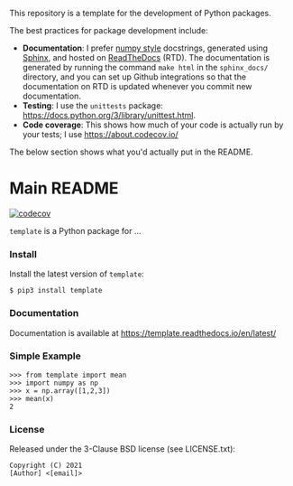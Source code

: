 This repository is a template for the development of Python packages.

The best practices for package development include:
* **Documentation**: I prefer [numpy style](https://numpydoc.readthedocs.io/en/latest/format.html) docstrings, generated using [Sphinx](https://docs.readthedocs.io/en/stable/intro/getting-started-with-sphinx.html), and hosted on [ReadTheDocs](https://readthedocs.org/) (RTD). The documentation is generated by running the command `make html` in the `sphinx_docs/` directory, and you can set up Github integrations so that the documentation on RTD is updated whenever you commit new documentation.
* **Testing**: I use the `unittests` package: https://docs.python.org/3/library/unittest.html.
* **Code coverage**: This shows how much of your code is actually run by your tests; I use https://about.codecov.io/

The below section shows what you'd actually put in the README.

# Main README

[![codecov](https://codecov.io/gh/uhlerlab/causaldag/branch/master/graph/badge.svg?token=RSM00FKU9A)](https://codecov.io/gh/uhlerlab/causaldag)

`template` is a Python package for ...

### Install
Install the latest version of `template`:
```
$ pip3 install template
```

### Documentation
Documentation is available at https://template.readthedocs.io/en/latest/


### Simple Example

```
>>> from template import mean
>>> import numpy as np
>>> x = np.array([1,2,3])
>>> mean(x)
2
```

### License

Released under the 3-Clause BSD license (see LICENSE.txt):
```
Copyright (C) 2021
[Author] <[email]>
```
